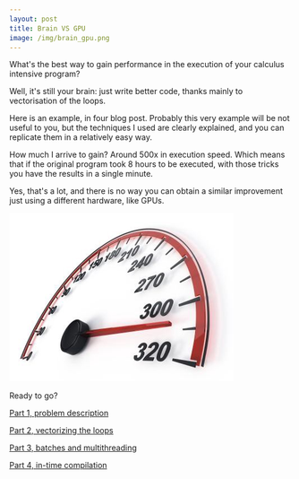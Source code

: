 ```yaml
---
layout: post
title: Brain VS GPU
image: /img/brain_gpu.png
---
```


What's the best way to gain performance in the execution of your calculus intensive program?

Well, it's still your brain: just write better code, thanks mainly to vectorisation of the loops.

Here is an example, in four blog post. Probably this very example will be not useful to you, but the techniques I used are clearly explained, and you can replicate them in a relatively easy way.

How much I arrive to gain? Around 500x in execution speed. 
Which means that if the original program took 8 hours to be executed, with those tricks you have the results in a single minute.

Yes, that's a lot, and there is no way you can obtain a similar improvement just using a different hardware, like GPUs.

![tachimetro](/img/tachimetro.jpeg)

Ready to go?

[Part 1, problem description](https://towardsdatascience.com/speeding-up-your-code-1-the-example-of-the-mean-shift-clustering-in-poincar%C3%A9-ball-space-d46169bfdfc8)

[Part 2, vectorizing the loops](https://hackernoon.com/speeding-up-your-code-2-vectorizing-the-loops-with-numpy-e380e939bed3)

[Part 3, batches and multithreading](https://towardsdatascience.com/speeding-up-your-code-3-batches-and-multiprocess-52d2d34a4091)

[Part 4, in-time compilation](https://medium.com/@vincenzo.lavorini/speeding-up-your-code-4-in-time-compilation-with-numba-177d6849820e)
